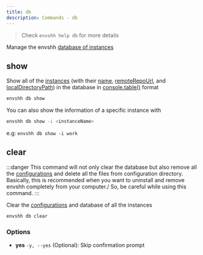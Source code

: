 ```yaml
---
title: db
description: Commands - db
---
```


> Check `envshh help db` for more details

Manage the envshh [database of instances](/configuration/#instances)

## show

Show all of the [instances](/core-concepts/instance) (with their [name](/core-concepts/instance#1-name-of-the-instance), [remoteRepoUrl](2-remote-repository-url), and [localDirectoryPath](http://localhost:4321/core-concepts/instance/#3-local-directory-path)) in the database in [console.table()](https://developer.mozilla.org/en-US/docs/Web/API/console/table) format

```sh
envshh db show
```

You can also show the information of a specific instance with

```sh
envshh db show -i <instanceName>
```

e.g: `envshh db show -i work`

## clear

:::danger
This command will not only clear the database but also remove all the [configurations](/configuration) and delete all the files from configuration directory. Basically, this is recommended when you want to uninstall and remove envshh completely from your computer./ So, be careful while using this command.
:::

Clear the [configurations](/configuration) and database of all the instances

```sh
envshh db clear
```

### Options

- **yes** `-y, --yes` (Optional):
  Skip confirmation prompt
